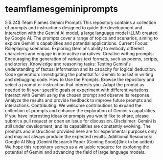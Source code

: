 # teamflamesgeminiprompts
5.5.24$
Team Flames Gemini Prompts
This repository contains a collection of prompts and instructions designed to guide the development and interaction with the Gemini AI model, a large language model (LLM) created by Google AI. The prompts cover a range of topics and scenarios, aiming to explore Gemini's capabilities and potential applications.
Current Focus:
Roleplaying scenarios: Exploring Gemini's ability to embody different characters and engage in interactive narratives.
Creative writing prompts: Encouraging the generation of various text formats, such as poems, scripts, and stories.
Knowledge and reasoning tasks: Testing Gemini's understanding of factual information and its capacity for logical deduction.
Code generation: Investigating the potential for Gemini to assist in writing and debugging code.
How to Use the Prompts:
Browse the repository and select a prompt or instruction that interests you.
Adapt the prompt as needed to fit your specific goals or experiment with different variations.
Interact with Gemini using the chosen prompt and observe its response.
Analyze the results and provide feedback to improve future prompts and interactions.
Contributing:
We welcome contributions to expand the collection of prompts and enhance the exploration of Gemini's capabilities. If you have interesting ideas or prompts you would like to share, please submit a pull request or open an issue for discussion.
Disclaimer:
Gemini is still under development, and its capabilities are constantly evolving. The prompts and instructions provided here are for experimental purposes only and may not always produce the expected results.
Additional Resources:
Google AI Blog
[Gemini Research Paper (Coming Soon)](link to be added)
We hope this repository serves as a valuable resource for exploring the potential of Gemini and advancing the field of large language models.
